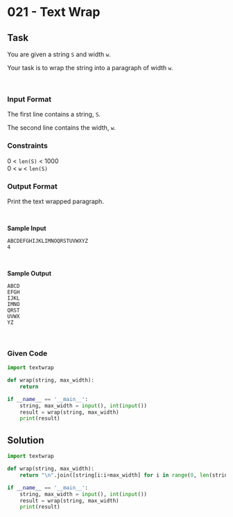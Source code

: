 # 021 - Text Wrap

## Task

You are given a string `S` and width `w`.

Your task is to wrap the string into a paragraph of width `w`.

<br>

### Input Format

The first line contains a string, `S`.

The second line contains the width, `w`.


### Constraints


0 < `len(S)` < 1000 <br>
0 < `w` < `len(S)`



### Output Format

Print the text wrapped paragraph.

<br>

**Sample Input**

```
ABCDEFGHIJKLIMNOQRSTUVWXYZ
4
```

<br>

**Sample Output**

```
ABCD
EFGH
IJKL
IMNO
QRST
UVWX
YZ
```



<br>


### Given Code

```python
import textwrap

def wrap(string, max_width):
    return

if __name__ == '__main__':
    string, max_width = input(), int(input())
    result = wrap(string, max_width)
    print(result)
```


## Solution

```python
import textwrap

def wrap(string, max_width):
    return "\n".join([string[i:i+max_width] for i in range(0, len(string), max_width)])

if __name__ == '__main__':
    string, max_width = input(), int(input())
    result = wrap(string, max_width)
    print(result)
```
